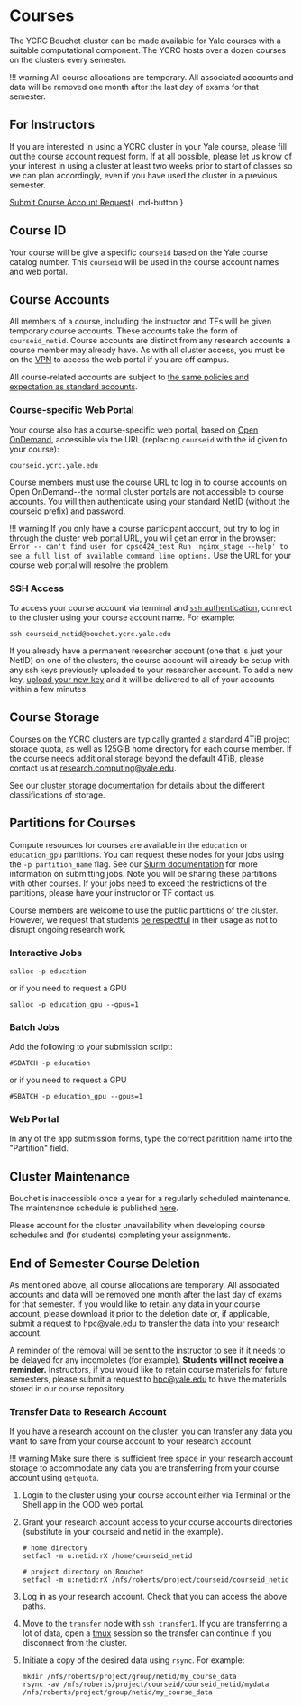 # Courses

The YCRC Bouchet cluster can be made available for Yale courses with a suitable computational component. The YCRC hosts over a dozen courses on the clusters every semester.

!!! warning
    All course allocations are temporary. All associated accounts and data will be removed one month after the last day of exams for that semester.

## For Instructors
 If you are interested in using a YCRC cluster in your Yale course, please fill out the course account request form. If at all possible, please let us know of your interest in using a cluster at least two weeks prior to start of classes so we can plan accordingly, even if you have used the cluster in a previous semester.

[Submit Course Account Request](https://research.computing.yale.edu/course-request){ .md-button }


## Course ID

Your course will be give a specific `courseid` based on the Yale course catalog number. This `courseid` will be used in the course account names and web portal.

## Course Accounts

All members of a course, including the instructor and TFs will be given temporary course accounts. These accounts take the form of `courseid_netid`. Course accounts are distinct from any research accounts a course member may already have. As with all cluster access, you must be on the [VPN](/clusters-at-yale/access/vpn/) to access the web portal if you are off campus.

All course-related accounts are subject to [the same policies and expectation as standard accounts](/clusters-at-yale/access/accounts/).

### Course-specific Web Portal

Your course also has a course-specific web portal, based on [Open OnDemand](/clusters-at-yale/access/ood/), accessible via the URL (replacing `courseid` with the id given to your course):

```
courseid.ycrc.yale.edu
```

Course members must use the course URL to log in to course accounts on Open OnDemand--the normal cluster portals are not accessible to course accounts. You will then authenticate using your standard NetID (without the courseid prefix) and password. 

!!! warning 
    If you only have a course participant account, but try to log in through the cluster web portal URL, you will get an error in the browser:
    ```
    Error -- can't find user for cpsc424_test
    Run 'nginx_stage --help' to see a full list of available command line options.
    ```
    Use the URL for your course web portal will resolve the problem.

### SSH Access

To access your course account via terminal and [`ssh` authentication](https://docs.ycrc.yale.edu/clusters-at-yale/access/ssh/), connect to the cluster using your course account name. For example:

```
ssh courseid_netid@bouchet.ycrc.yale.edu
```

If you already have a permanent researcher account (one that is just your NetID) on one of the clusters, the course account will already be setup with any ssh keys previously uploaded to your researcher account. To add a new key, [upload your new key](https://sshkeys.ycrc.yale.edu/) and it will be delivered to all of your accounts within a few minutes.


## Course Storage

Courses on the YCRC clusters are typically granted a standard 4TiB project storage quota, as well as 125GiB home directory for each course member. If the course needs additional storage beyond the default 4TiB, please contact us at research.computing@yale.edu.

See our [cluster storage documentation](https://docs.ycrc.yale.edu/data/hpc-storage/) for details about the different classifications of storage.



## Partitions for Courses

Compute resources for courses are available in the `education` or `education_gpu` partitions. You can request these nodes for your jobs using the `-p partition_name` flag. See our [Slurm documentation](/clusters-at-yale/job-scheduling/) for more information on submitting jobs. Note you will be sharing these partitions with other courses. If your jobs need to exceed the restrictions of the partitions, please have your instructor or TF contact us.

Course members are welcome to use the public partitions of the cluster. However, we request that students [be respectful](/clusters-at-yale/access/accounts/) in their usage as not to disrupt ongoing research work.

### Interactive Jobs

```
salloc -p education 
```

or if you need to request a GPU

```
salloc -p education_gpu --gpus=1
```

### Batch Jobs

Add the following to your submission script:

```
#SBATCH -p education
```

or if you need to request a GPU

```
#SBATCH -p education_gpu --gpus=1
```

### Web Portal

In any of the app submission forms, type the correct paritition name into the "Partition" field.

## Cluster Maintenance

Bouchet is inaccessible once a year for a regularly scheduled maintenance. The maintenance schedule is published [here](https://research.computing.yale.edu/system-status).

Please account for the cluster unavailability when developing course schedules and (for students) completing your assignments.

## End of Semester Course Deletion

As mentioned above, all course allocations are temporary. All associated accounts and data will be removed one month after the last day of exams for that semester. If you would like to retain any data in your course account, please download it prior to the deletion date or, if applicable, submit a request to hpc@yale.edu to transfer the data into your research account. 

A reminder of the removal will be sent to the instructor to see if it needs to be delayed for any incompletes (for example). **Students will not receive a reminder.** Instructors, if you would like to retain course materials for future semesters, please submit a request to hpc@yale.edu to have the materials stored in our course repository. 

### Transfer Data to Research Account

If you have a research account on the cluster, you can transfer any data you want to save from your course account to your research account.

!!! warning
    Make sure there is sufficient free space in your research account storage to accommodate any data you are transferring from your course account using `getquota`.

1. Login to the cluster using your course account either via Terminal or the Shell app in the OOD web portal.

1. Grant your research account access to your course accounts directories (substitute in your courseid and netid in the example).

    ```
    # home directory
    setfacl -m u:netid:rX /home/courseid_netid

    # project directory on Bouchet
    setfacl -m u:netid:rX /nfs/roberts/project/courseid/courseid_netid

    ```

1. Log in as your research account. Check that you can access the above paths.

1. Move to the `transfer` node with `ssh transfer1`. If you are transferring a lot of data, open a [tmux](/clusters-at-yale/guides/tmux/) session so the transfer can continue if you disconnect from the cluster.

1. Initiate a copy of the desired data using `rsync`. For example:

    ```
    mkdir /nfs/roberts/project/group/netid/my_course_data
    rsync -av /nfs/roberts/project/courseid/courseid_netid/mydata /nfs/roberts/project/group/netid/my_course_data
    ```








